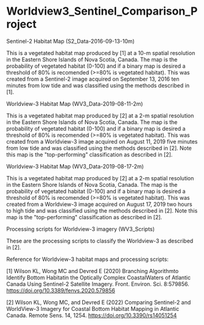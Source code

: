 # Worldview3_Sentinel_Comparison_Project

Sentinel-2 Habitat Map (S2_Data-2016-09-13-10m)

This is a vegetated habitat map produced by [1] at a 10-m spatial resolution in the Eastern Shore Islands of Nova Scotia, Canada. The map is the probability of vegetated habitat (0-100) and if a binary map is desired a threshold of 80% is recomended (>=80% is vegetated habitat). This was created from a Sentinel-2 image acquired on September 13, 2016 ten minutes from low tide and was classified using the methods described in [1].

Worldview-3 Habitat Map (WV3_Data-2019-08-11-2m)

This is a vegetated habitat map produced by [2] at a 2-m spatial resolution in the Eastern Shore Islands of Nova Scotia, Canada. The map is the probability of vegetated habitat (0-100) and if a binary map is desired a threshold of 80% is recomended (>=80% is vegetated habitat). This was created from a Worldview-3 image acquired on August 11, 2019 five minutes from low tide and was classified using the methods described in [2]. Note this map is the "top-performing" classification as described in [2].

Worldview-3 Habitat Map (WV3_Data-2019-08-17-2m)

This is a vegetated habitat map produced by [2] at a 2-m spatial resolution in the Eastern Shore Islands of Nova Scotia, Canada. The map is the probability of vegetated habitat (0-100) and if a binary map is desired a threshold of 80% is recomended (>=80% is vegetated habitat). This was created from a Worldview-3 image acquired on August 17, 2019 two hours to high tide and was classified using the methods described in [2]. Note this map is the "top-performing" classification as described in [2].

Processing scripts for Worldview-3 imagery (WV3_Scripts)

These are the processing scripts to classify the Worldview-3 as described in [2].

Reference for Worldview-3 habitat maps and processing scripts:

[1] Wilson KL, Wong MC and Devred E (2020) Branching Algorithmto Identify Bottom Habitatin the Optically Complex CoastalWaters of Atlantic Canada Using Sentinel-2 Satellite Imagery. Front. Environ. Sci. 8:579856. https://doi.org/10.3389/fenvs.2020.579856

[2] Wilson KL, Wong MC, and Devred E (2022) Comparing Sentinel-2 and WorldView-3 Imagery for Coastal Bottom Habitat Mapping in Atlantic Canada. Remote Sens. 14, 1254. https://doi.org/10.3390/rs14051254

